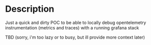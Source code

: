 # Description

Just a quick and dirty POC to be able to locally debug opentelemetry instrumentation (metrics and traces) with a running grafana stack

TBD (sorry, i'm too lazy or to busy, but ill provide more context later)